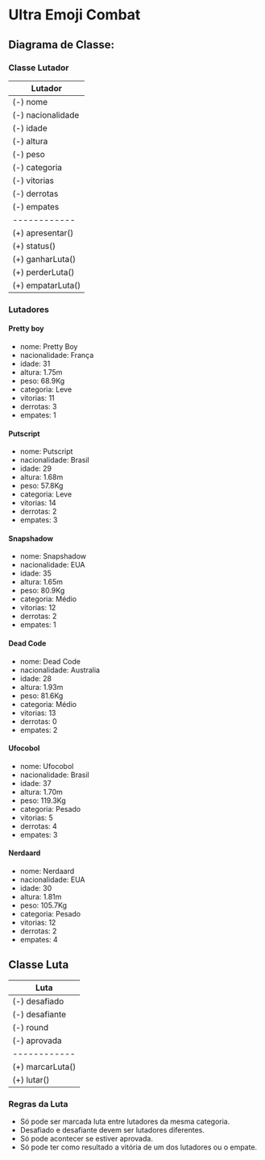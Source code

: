 # Ultra Emoji Combat

## Diagrama de Classe:

### Classe Lutador
Lutador| 
------------|
(-) nome|
(-) nacionalidade|
(-) idade|
(-) altura|
(-) peso|
(-) categoria|
(-) vitorias|
(-) derrotas|
(-) empates|
------------|
(+) apresentar()|
(+) status()|
(+) ganharLuta()|
(+) perderLuta()|
(+) empatarLuta()|

### Lutadores
#### Pretty boy
- nome: Pretty Boy
- nacionalidade: França
- idade: 31
- altura: 1.75m
- peso: 68.9Kg
- categoria: Leve
- vitorias: 11
- derrotas: 3
- empates: 1

#### Putscript
- nome: Putscript
- nacionalidade: Brasil
- idade: 29
- altura: 1.68m
- peso: 57.8Kg
- categoria: Leve
- vitorias: 14
- derrotas: 2
- empates: 3

#### Snapshadow
- nome: Snapshadow
- nacionalidade: EUA
- idade: 35
- altura: 1.65m
- peso: 80.9Kg
- categoria: Médio
- vitorias: 12
- derrotas: 2
- empates: 1

#### Dead Code
- nome: Dead Code
- nacionalidade: Australia
- idade: 28
- altura: 1.93m
- peso: 81.6Kg
- categoria: Médio
- vitorias: 13
- derrotas: 0
- empates: 2

#### Ufocobol
- nome: Ufocobol
- nacionalidade: Brasil
- idade: 37
- altura: 1.70m
- peso: 119.3Kg
- categoria: Pesado
- vitorias: 5
- derrotas: 4
- empates: 3

#### Nerdaard
- nome: Nerdaard
- nacionalidade: EUA
- idade: 30
- altura: 1.81m
- peso: 105.7Kg
- categoria: Pesado
- vitorias: 12
- derrotas: 2
- empates: 4

## Classe Luta
Luta| 
------------|
(-) desafiado|
(-) desafiante|
(-) round|
(-) aprovada|
------------|
(+) marcarLuta()|
(+) lutar()|

### Regras da Luta
- Só pode ser marcada luta entre lutadores da mesma categoria.
- Desafiado e desafiante devem ser lutadores diferentes.
- Só pode acontecer se estiver aprovada.
- Só pode ter como resultado a vitória de um dos lutadores ou o empate.